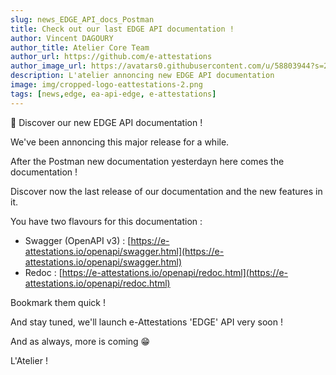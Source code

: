 ```yaml
---
slug: news_EDGE_API_docs_Postman
title: Check out our last EDGE API documentation !
author: Vincent DAGOURY
author_title: Atelier Core Team
author_url: https://github.com/e-attestations
author_image_url: https://avatars0.githubusercontent.com/u/58803944?s=200&v=4
description: L'atelier annoncing new EDGE API documentation
image: img/cropped-logo-eattestations-2.png
tags: [news,edge, ea-api-edge, e-attestations]
---
```


🚀 Discover our new EDGE API documentation !

<!--truncate-->

We've been annoncing this major release for a while. 

After the Postman new documentation yesterdayn here comes the documentation !

Discover now the last release of our documentation and the new features in it.

You have two flavours for this documentation :

- Swagger (OpenAPI v3) : [https://e-attestations.io/openapi/swagger.html](https://e-attestations.io/openapi/swagger.html)
- Redoc : [https://e-attestations.io/openapi/redoc.html](https://e-attestations.io/openapi/redoc.html)


Bookmark them quick !


And stay tuned, we'll launch e-Attestations 'EDGE' API very soon !

And as always, more is coming 😁

L'Atelier !